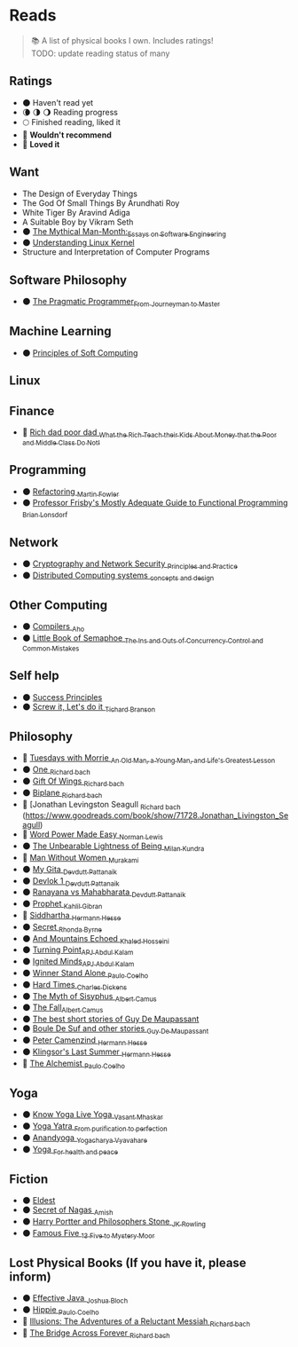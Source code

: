 # Reads

> :books: A list of physical books I own. Includes ratings! <br>
> TODO: update reading status of many 

## Ratings

- 🌑 Haven't read yet <sub></sub>
- 🌘 🌗 🌖 Reading progress <sub></sub>
- 🌕 Finished reading, liked it <sub></sub>
- 🌝 **Wouldn't recommend** <sub></sub>
- 🌟 **Loved it** <sub></sub>

## Want 
- The Design of Everyday Things 
- The God Of Small Things By Arundhati Roy
- White Tiger By Aravind Adiga
- A Suitable Boy by Vikram Seth
- 🌑 [The Mythical Man-Month:<sub>Essays on Software Engineering</sub>](https://www.amazon.com/dp/0201835959/?tag=codihorr-20)
- 🌑 [Understanding Linux Kernel <sub></sub>](https://www.amazon.com/Understanding-Linux-Kernel-Third-Daniel/dp/0596005652)
- Structure and Interpretation of Computer Programs

## Software Philosophy

- 🌑 [The Pragmatic Programmer<sub>From Journeyman to Master</sub>](https://www.amazon.in/Pragmatic-Programmer-Journeyman-Master-ebook/dp/B003GCTQAE)


## Machine Learning
- 🌑 [Principles of Soft Computing <sub></sub>](https://www.amazon.in/Principles-Soft-Computing-2ed-WIND/dp/8126527412)


## Linux 



## Finance
- 🌟 [Rich dad poor dad <sub>What the Rich Teach their Kids About Money that the Poor and Middle Class Do Not! </sub>](https://www.amazon.in/Rich-Dad-Poor-Teach-Middle/dp/1612680011)


## Programming 
- 🌑 [Refactoring <sub>Martin Fowler</sub>](https://www.goodreads.com/book/show/44936.Refactoring?ac=1&from_search=true)
- 🌑 [Professor Frisby's Mostly Adequate Guide to Functional Programming <sub>Brian Lonsdorf</sub>](https://www.goodreads.com/en/book/show/25847352-professor-frisby-s-mostly-adequate-guide-to-functional-programming)


## Network 
- 🌑 [Cryptography and Network Security <sub>Principles and Practice</sub>](http://williamstallings.com/Cryptography/)
- 🌑 [Distributed Computing systems <sub>concepts and design</sub>](https://www.amazon.in/Distributed-Operating-Systems-Concepts-Design/dp/8120313801)

## Other Computing
- 🌑 [Compilers <sub>Aho</sub>](https://www.amazon.com/Compilers-Principles-Techniques-Tools-2nd/dp/0321486811)
- 🌑 [Little Book of Semaphoe <sub>The Ins and Outs of Concurrency Control and Common Mistakes
</sub>](https://www.goodreads.com/book/show/6965200-the-little-book-of-semaphores)


## Self help 
- 🌑 [Success Principles <sub></sub>](https://www.goodreads.com/book/show/96593.The_Success_Principles)
- 🌑 [Screw it, Let's do it <sub>Tichard Branson</sub>](https://www.amazon.in/Screw-Lets-Do-Lessons-Quick/dp/0753510995)


## Philosophy
- 🌟 [Tuesdays with Morrie <sub>An Old Man, a Young Man, and Life's Greatest Lesson </sub>](https://www.amazon.com/Tuesdays-Morrie-Greatest-Lesson-Anniversary/dp/076790592X)
- 🌑 [One <sub>Richard bach</sub>](https://www.goodreads.com/book/show/265264.One)
- 🌑 [Gift Of Wings <sub>Richard bach</sub>](https://www.goodreads.com/book/show/29953.A_Gift_Of_Wings)
- 🌑 [Biplane <sub>Richard bach</sub>](https://www.amazon.in/Biplane-Richard-Bach/dp/044020657X/ref=sr_1_1?keywords=biplane+richard+bach&qid=1566635993&s=books&sr=1-1)
- 🌟 [Jonathan Levingston Seagull <sub>Richard bach </sub>(https://www.goodreads.com/book/show/71728.Jonathan_Livingston_Seagull)
- 🌟 [Word Power Made Easy  <sub>Norman Lewis </sub>](https://www.amazon.in/Word-Power-Made-Norman-Lewis/dp/8183071007)
- 🌑 [The Unbearable Lightness of Being <sub>Milan Kundra</sub>](https://www.goodreads.com/book/show/9717.The_Unbearable_Lightness_of_Being)
- 🌝 [Man Without Women <sub>Murakami</sub>](https://www.amazon.in/Men-without-Women-Haruki-Murakami/dp/191121537X)
- 🌑 [My Gita  <sub>Devdutt Pattanaik </sub>](https://www.amazon.in/My-Gita-Devdutt-Pattanaik-ebook/dp/B0171TCXSO)
- 🌑 [Devlok 1  <sub>Devdutt Pattanaik </sub>](https://www.goodreads.com/book/show/30807394-devlok-with-devdutt-pattanaik?ac=1&from_search=true)
- 🌑 [Ranayana vs Mahabharata  <sub>Devdutt Pattanaik </sub>](https://www.amazon.in/Ramayana-Versus-Mahabharata-Playful-Comparison-ebook/dp/B07KKLJ4SJ)
- 🌑 [Prophet  <sub>Kahlil Gibran </sub>](https://www.amazon.in/Prophet-Kahlil-Gibran/dp/817234354X)
- 🌟 [Siddhartha  <sub>Hermann Hesse </sub>](https://www.amazon.in/Siddhartha-Hermann-Hesse/dp/0553208845)
- 🌑 [Secret  <sub>Rhonda Byrne </sub>](https://www.amazon.in/Secret-Rhonda-Byrne/dp/1847370292/ref=sr_1_3?crid=2BMEINFLMD7XR&keywords=secret+rhonda+byrne+book&qid=1566635147&s=books&sprefix=secret+rh%2Cstripbooks%2C274&sr=1-3)
- 🌑 [And Mountains Echoed  <sub>Khaled Hosseini </sub>](https://www.amazon.in/Mountains-Echoed-Novel-Khaled-Hosseini/dp/159463176X/ref=sr_1_3?crid=2U01NS1W869IG&keywords=and+mountains+echoed&qid=1566635187&s=books&sprefix=and+mountain%2Cstripbooks%2C271&sr=1-3)
- 🌑 [Turning Point<sub>APJ Abdul Kalam</sub>](https://www.amazon.in/Turning-Points-Journey-Challanges-Challenges/dp/9350293471)
- 🌑 [Ignited Minds<sub>APJ Abdul Kalam</sub>](https://www.amazon.in/Ignited-Minds-Unleashing-power-within/dp/0143424122)
- 🌑 [Winner Stand Alone <sub>Paulo Coelho</sub>](https://www.goodreads.com/book/show/5356711-the-winner-stands-alone?ac=1&from_search=true)
- 🌑 [Hard Times <sub>Charles Dickens</sub>](https://www.goodreads.com/book/show/5344.Hard_Times)
- 🌑 [The Myth of Sisyphus <sub>Albert Camus</sub>](https://www.goodreads.com/book/show/91950.The_Myth_of_Sisyphus?ac=1&from_search=true)
- 🌑 [The Fall<sub>Albert Camus</sub>](https://www.goodreads.com/book/show/11991.The_Fall?ac=1&from_search=true)
- 🌑 [The best short stories of Guy De Maupassant<sub></sub>](https://www.goodreads.com/book/show/1986669.The_Best_Short_Stories_of_Guy_de_Maupassant?ac=1&from_search=true)
- 🌑 [Boule De Suf and other stories <sub>Guy De Maupassant</sub>](https://www.goodreads.com/book/show/74882.Boule_de_Suif)
- 🌑 [Peter Camenzind  <sub>Hermann Hesse </sub>](https://www.goodreads.com/book/show/71943.Peter_Camenzind)
- 🌑 [Klingsor's Last Summer  <sub>Hermann Hesse </sub>](https://www.amazon.com/Klingsors-Last-Summer-Hermann-Hesse/dp/0374181667)
- 🌟 [The Alchemist <sub>Paulo Coelho</sub>](https://www.amazon.in/Alchemist-Paulo-Coelho/dp/8172234988)

## Yoga
- 🌑 [Know Yoga Live Yoga <sub>Vasant Mhaskar</sub>]()
- 🌑 [Yoga Yatra <sub>From purification to perfection</sub>]()
- 🌑 [Anandyoga <sub>Yogacharya Vyavahare</sub>]()
- 🌑 [Yoga <sub>For health and peace</sub>](https://yogavidyaniketan.org/product/yoga-for-health-peace/)



## Fiction 
- 🌑 [Eldest <sub></sub>](https://www.goodreads.com/book/show/13350.Eragon_Eldest)
- 🌑 [Secret of Nagas  <sub>Amish </sub>](https://www.amazon.in/Secret-Nagas-Shiva-Trilogy-2/dp/9381626340)
- 🌑 [Harry Portter and Philosophers Stone  <sub>JK Rowling </sub>](https://www.goodreads.com/book/show/3.Harry_Potter_and_the_Sorcerer_s_Stone?ac=1&from_search=true)
- 🌑 [Famous Five  <sub>13 Five to Mystery Moor </sub>](https://www.goodreads.com/book/show/17483.Five_Go_to_Mystery_Moor)


## Lost Physical Books (If you have it, please inform)
- 🌑 [Effective Java  <sub>Joshua Bloch </sub>](https://www.amazon.com/Effective-Java-Joshua-Bloch/dp/0134685997)
- 🌑 [Hippie <sub>Paulo Coelho</sub>](https://www.goodreads.com/book/show/39731666-hippie)
- 🌟 [Illusions: The Adventures of a Reluctant Messiah <sub>Richard bach</sub>](https://www.amazon.in/Illusions-Adventures-Reluctant-Richard-Bach/dp/0440204887)
- 🌟 [The Bridge Across Forever <sub>Richard bach</sub>](https://www.amazon.in/Bridge-Across-Forever-Richard-Bach/dp/0330290819)

